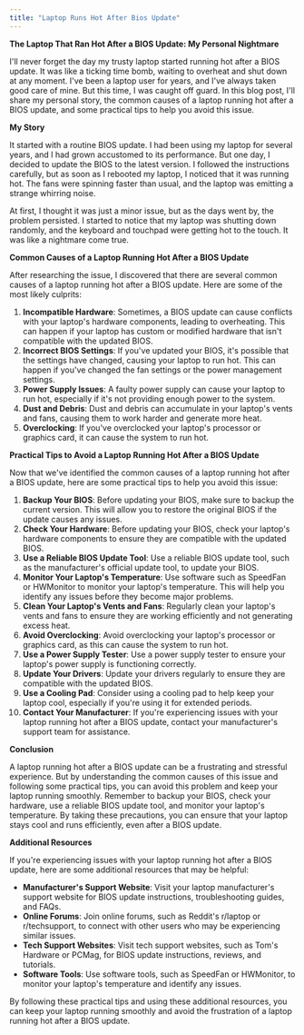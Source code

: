 ```yaml
---
title: "Laptop Runs Hot After Bios Update"
---
```


**The Laptop That Ran Hot After a BIOS Update: My Personal Nightmare**

I'll never forget the day my trusty laptop started running hot after a BIOS update. It was like a ticking time bomb, waiting to overheat and shut down at any moment. I've been a laptop user for years, and I've always taken good care of mine. But this time, I was caught off guard. In this blog post, I'll share my personal story, the common causes of a laptop running hot after a BIOS update, and some practical tips to help you avoid this issue.

**My Story**

It started with a routine BIOS update. I had been using my laptop for several years, and I had grown accustomed to its performance. But one day, I decided to update the BIOS to the latest version. I followed the instructions carefully, but as soon as I rebooted my laptop, I noticed that it was running hot. The fans were spinning faster than usual, and the laptop was emitting a strange whirring noise.

At first, I thought it was just a minor issue, but as the days went by, the problem persisted. I started to notice that my laptop was shutting down randomly, and the keyboard and touchpad were getting hot to the touch. It was like a nightmare come true.

**Common Causes of a Laptop Running Hot After a BIOS Update**

After researching the issue, I discovered that there are several common causes of a laptop running hot after a BIOS update. Here are some of the most likely culprits:

1. **Incompatible Hardware**: Sometimes, a BIOS update can cause conflicts with your laptop's hardware components, leading to overheating. This can happen if your laptop has custom or modified hardware that isn't compatible with the updated BIOS.
2. **Incorrect BIOS Settings**: If you've updated your BIOS, it's possible that the settings have changed, causing your laptop to run hot. This can happen if you've changed the fan settings or the power management settings.
3. **Power Supply Issues**: A faulty power supply can cause your laptop to run hot, especially if it's not providing enough power to the system.
4. **Dust and Debris**: Dust and debris can accumulate in your laptop's vents and fans, causing them to work harder and generate more heat.
5. **Overclocking**: If you've overclocked your laptop's processor or graphics card, it can cause the system to run hot.

**Practical Tips to Avoid a Laptop Running Hot After a BIOS Update**

Now that we've identified the common causes of a laptop running hot after a BIOS update, here are some practical tips to help you avoid this issue:

1. **Backup Your BIOS**: Before updating your BIOS, make sure to backup the current version. This will allow you to restore the original BIOS if the update causes any issues.
2. **Check Your Hardware**: Before updating your BIOS, check your laptop's hardware components to ensure they are compatible with the updated BIOS.
3. **Use a Reliable BIOS Update Tool**: Use a reliable BIOS update tool, such as the manufacturer's official update tool, to update your BIOS.
4. **Monitor Your Laptop's Temperature**: Use software such as SpeedFan or HWMonitor to monitor your laptop's temperature. This will help you identify any issues before they become major problems.
5. **Clean Your Laptop's Vents and Fans**: Regularly clean your laptop's vents and fans to ensure they are working efficiently and not generating excess heat.
6. **Avoid Overclocking**: Avoid overclocking your laptop's processor or graphics card, as this can cause the system to run hot.
7. **Use a Power Supply Tester**: Use a power supply tester to ensure your laptop's power supply is functioning correctly.
8. **Update Your Drivers**: Update your drivers regularly to ensure they are compatible with the updated BIOS.
9. **Use a Cooling Pad**: Consider using a cooling pad to help keep your laptop cool, especially if you're using it for extended periods.
10. **Contact Your Manufacturer**: If you're experiencing issues with your laptop running hot after a BIOS update, contact your manufacturer's support team for assistance.

**Conclusion**

A laptop running hot after a BIOS update can be a frustrating and stressful experience. But by understanding the common causes of this issue and following some practical tips, you can avoid this problem and keep your laptop running smoothly. Remember to backup your BIOS, check your hardware, use a reliable BIOS update tool, and monitor your laptop's temperature. By taking these precautions, you can ensure that your laptop stays cool and runs efficiently, even after a BIOS update.

**Additional Resources**

If you're experiencing issues with your laptop running hot after a BIOS update, here are some additional resources that may be helpful:

* **Manufacturer's Support Website**: Visit your laptop manufacturer's support website for BIOS update instructions, troubleshooting guides, and FAQs.
* **Online Forums**: Join online forums, such as Reddit's r/laptop or r/techsupport, to connect with other users who may be experiencing similar issues.
* **Tech Support Websites**: Visit tech support websites, such as Tom's Hardware or PCMag, for BIOS update instructions, reviews, and tutorials.
* **Software Tools**: Use software tools, such as SpeedFan or HWMonitor, to monitor your laptop's temperature and identify any issues.

By following these practical tips and using these additional resources, you can keep your laptop running smoothly and avoid the frustration of a laptop running hot after a BIOS update.